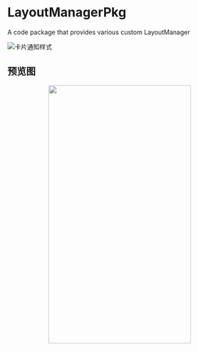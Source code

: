 # LayoutManagerPkg
A code package that provides various custom LayoutManager

![卡片通知样式](https://raw.githubusercontent.com/Reone/LayoutManagerPkg/blob/master/preview/pre_view_notify_card.gif?raw=true)
## 预览图
<div align="center">
<img src="https://raw.githubusercontent.com/Reone/LayoutManagerPkg/blob/master/preview/pre_view_notify_card.gif?raw=true"  height="580" width="320">
</div>
